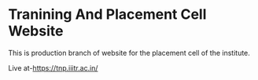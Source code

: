 # Tranining And Placement Cell Website

This is production branch of website for the placement cell of the institute.

Live at-https://tnp.iiitr.ac.in/

